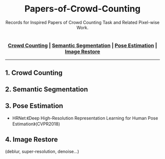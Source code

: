 <br>
<h1 align="center">Papers-of-Crowd-Counting</h1>

<div align="center">
  Records for Inspired Papers of Crowd Counting Task and Related Pixel-wise Work. 
</div>

<br/>

<div align="center">

 ### [Crowd Counting](#1-crowd-counting) | [Semantic Segmentation](#2-Semantic-Segmentation) | [Pose Estimation](#3-Pose-Estimation) | [Image Restore](#4-Image-Restore)
</div>

---
## 1. Crowd Counting

## 2. Semantic Segmentation

## 3. Pose Estimation
   - HRNet:《Deep High-Resolution Representation Learning for Human Pose Estimation》(CVPR2018)
   
## 4. Image Restore

(deblur, super-resolution, denoise...)


